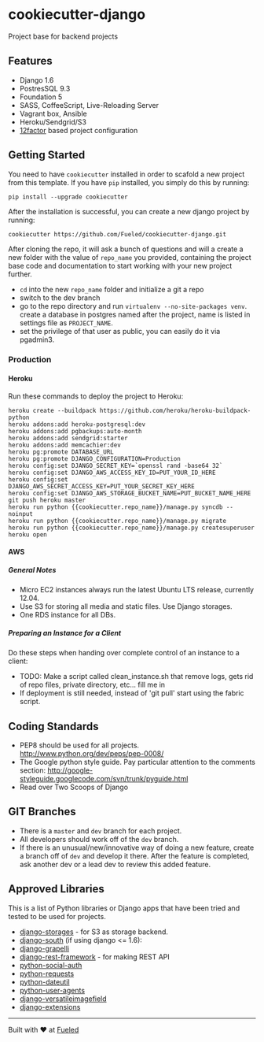 cookiecutter-django
====================

Project base for backend projects

## Features

* Django 1.6
* PostresSQL 9.3
* Foundation 5
* SASS, CoffeeScript, Live-Reloading Server
* Vagrant box, Ansible
* Heroku/Sendgrid/S3
* [12factor][12factor] based project configuration

[mkdocs]: http://www.mkdocs.org/
[12factor]: http://12factor.net

## Getting Started

You need to have `cookiecutter` installed in order to scafold a new project from this template. If you have `pip` installed, you simply do this by running:

    pip install --upgrade cookiecutter

After the installation is successful, you can create a new django project by running:

    cookiecutter https://github.com/Fueled/cookiecutter-django.git

After cloning the repo, it will ask a bunch of questions and will a create a new folder with the value of `repo_name` you provided, containing the project base code and documentation to start working with your new project further.


- `cd` into the new `repo_name` folder and initialize a git a repo
- switch to the dev branch
- go to the repo directory and run `virtualenv --no-site-packages venv`.
 create a database in postgres named after the project, name is listed in settings file as `PROJECT_NAME`.
- set the privilege of that user as public, you can easily do it via pgadmin3.


### Production

#### Heroku

Run these commands to deploy the project to Heroku:

```
heroku create --buildpack https://github.com/heroku/heroku-buildpack-python
heroku addons:add heroku-postgresql:dev
heroku addons:add pgbackups:auto-month
heroku addons:add sendgrid:starter
heroku addons:add memcachier:dev
heroku pg:promote DATABASE_URL
heroku pg:promote DJANGO_CONFIGURATION=Production
heroku config:set DJANGO_SECRET_KEY=`openssl rand -base64 32`
heroku config:set DJANGO_AWS_ACCESS_KEY_ID=PUT_YOUR_ID_HERE
heroku config:set DJANGO_AWS_SECRET_ACCESS_KEY=PUT_YOUR_SECRET_KEY_HERE
heroku config:set DJANGO_AWS_STORAGE_BUCKET_NAME=PUT_BUCKET_NAME_HERE
git push heroku master
heroku run python {{cookiecutter.repo_name}}/manage.py syncdb --noinput
heroku run python {{cookiecutter.repo_name}}/manage.py migrate
heroku run python {{cookiecutter.repo_name}}/manage.py createsuperuser
heroku open
```

#### AWS

##### General Notes

* Micro EC2 instances always run the latest Ubuntu LTS release, currently 12.04.
* Use S3 for storing all media and static files. Use Django storages.
* One RDS instance for all DBs.

##### Preparing an Instance for a Client

Do these steps when handing over complete control of an instance to a client:

* TODO: Make a script called clean_instance.sh that remove logs, gets rid of repo files, private directory, etc... fill me in
* If deployment is still needed, instead of 'git pull' start using the fabric script.

## Coding Standards
* PEP8 should be used for all projects. http://www.python.org/dev/peps/pep-0008/
* The Google python style guide. Pay particular attention to the comments section: http://google-styleguide.googlecode.com/svn/trunk/pyguide.html
* Read over Two Scoops of Django


## GIT Branches
* There is a `master` and `dev` branch for each project.
* All developers should work off of the `dev` branch.
* If there is an unusual/new/innovative way of doing a new feature, create a branch off of `dev` and develop it there. After the feature is completed, ask another dev or a lead dev to review this added feature.


## Approved Libraries
This is a list of Python libraries or Django apps that have been tried and tested to be used for projects.

* [django-storages](http://django-storages.readthedocs.org/en/latest/) - for S3 as storage backend.
* [django-south](http://south.aeracode.org/)  (if using django <= 1.6):
* [django-grapelli](https://github.com/sehmaschine/django-grappelli)
* [django-rest-framework](http://www.django-rest-framework.org/) - for making REST API
* [python-social-auth](https://github.com/omab/python-social-auth)
* [python-requests](http://docs.python-requests.org/en/latest/)
* [python-dateutil](http://labix.org/python-dateutil)
* [python-user-agents](https://github.com/selwin/python-user-agents/)
* [django-versatileimagefield](https://github.com/WGBH/django-versatileimagefield)
* [django-extensions](http://django-extensions.readthedocs.org/)

--------

Built with ♥ at [Fueled](http://fueled.com)
